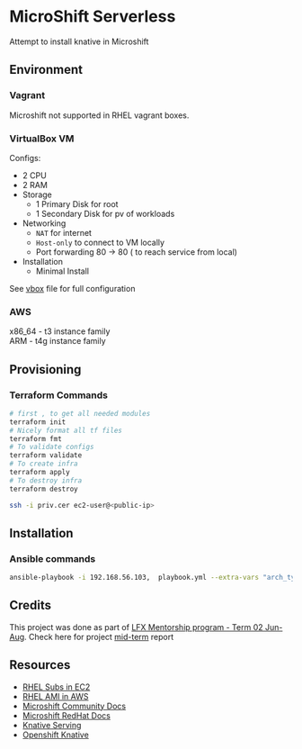 # MicroShift Serverless

Attempt to install knative in Microshift


## Environment


### Vagrant 

Microshift not supported in RHEL vagrant boxes.

### VirtualBox VM

Configs:
* 2 CPU
* 2 RAM
* Storage
    * 1 Primary Disk for root
    * 1 Secondary Disk for pv of workloads
* Networking 
    * ```NAT``` for internet 
    * ```Host-only``` to connect to VM locally
    * Port forwarding 80 -> 80 ( to reach service from local)
* Installation
    * Minimal Install


See [vbox](microshift.vbox) file for full configuration


### AWS


x86_64 - t3 instance family  
ARM - t4g instance family  


## Provisioning

### Terraform Commands

```bash
# first , to get all needed modules
terraform init   
# Nicely format all tf files
terraform fmt 
# To validate configs
terraform validate 
# To create infra
terraform apply  
# To destroy infra
terraform destroy

ssh -i priv.cer ec2-user@<public-ip>
```


## Installation 
###  Ansible commands 

```bash
ansible-playbook -i 192.168.56.103,  playbook.yml --extra-vars "arch_type=amd64 target_env=local" -kK
```


## Credits

This project was done as part of [LFX Mentorship program - Term 02 Jun-Aug](https://mentorship.lfx.linuxfoundation.org/project/830eb064-cf8a-4a8e-bba3-97d429a6ca79). Check here for project [mid-term](docs/midterm-report.md) report

## Resources

* [RHEL Subs in EC2](https://repost.aws/questions/QUU_yAGxzgRlygZo49LBYQfw/redhat-instances-on-ec2)  
* [RHEL AMI in AWS](https://access.redhat.com/solutions/15356)  
* [Microshift Community Docs](https://github.com/openshift/microshift/blob/main/docs/getting_started.md)
* [Microshift RedHat Docs](https://access.redhat.com/documentation/en-us/red_hat_build_of_microshift/4.12/html/installing/microshift-install-rpm)
* [Knative Serving](https://github.com/knative/serving)
* [Openshift Knative](https://github.com/openshift-knative/serverless-operator)
